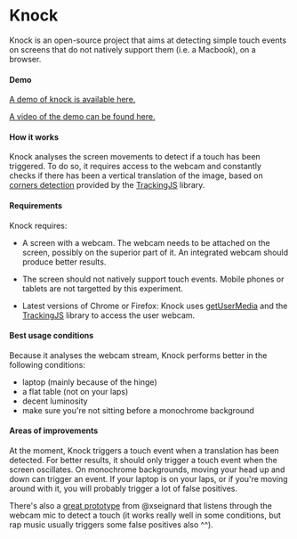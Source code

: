 # Knock

Knock is an open-source project that aims at detecting simple touch events on screens that do not natively support them (i.e. a Macbook), on a browser.

#### Demo

[A demo of knock is available here.](https://sidleeparis.github.io/knock/)

[A video of the demo can be found here.](https://dl.dropboxusercontent.com/u/2251898/SidLee_Knock.m4v)

#### How it works

Knock analyses the screen movements to detect if a touch has been triggered. To do so, it requires access to the webcam and constantly checks if there has been a vertical translation of the image, based on [corners detection](https://en.wikipedia.org/wiki/Corner_detection) provided by the [TrackingJS](http://trackingjs.com) library.


#### Requirements

Knock requires:

- A screen with a webcam. The webcam needs to be attached on the screen, possibly on the superior part of it. An integrated webcam should produce better results.

- The screen should not natively support touch events. Mobile phones or tablets are not targetted by this experiment.

- Latest versions of Chrome or Firefox: Knock uses [getUserMedia](https://developer.mozilla.org/fr/docs/NavigatorUserMedia.getUserMedia) and the [TrackingJS](http://trackingjs.com) library to access the user webcam.

#### Best usage conditions

Because it analyses the webcam stream, Knock performs better in the following conditions:

- laptop (mainly because of the hinge)
- a flat table (not on your laps)
- decent luminosity
- make sure you're not sitting before a monochrome background


#### Areas of improvements

At the moment, Knock triggers a touch event when a translation has been detected. For better results, it should only trigger a touch event when the screen oscillates. On monochrome backgrounds, moving your head up and down can trigger an event. If your laptop is on your laps, or if you're moving around with it, you will probably trigger a lot of false positives.

There's also a [great prototype](http://xseignard.github.io/knockKnock/) from @xseignard that listens through the webcam mic to detect a touch (it works really well in some conditions, but rap music usually triggers some false positives also ^^).
